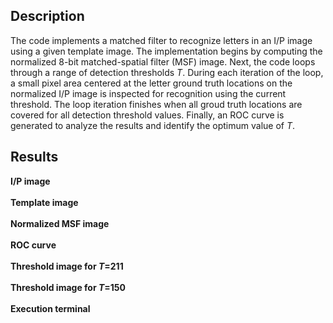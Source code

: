 ## Description
The code implements a matched filter to recognize letters in an I/P image using a given template image. The implementation begins by computing the normalized 8-bit matched-spatial filter (MSF) image. Next, the code loops through a range of detection thresholds *T*. During each iteration of the loop, a small pixel area centered at the letter ground truth locations on the normalized I/P image is inspected for recognition using the current threshold. The loop iteration finishes when all groud truth locations are covered for all detection threshold values. Finally, an ROC curve is generated to analyze the results and identify the optimum value of *T*.<br />

## Results
**I/P image** <br />
![]() <br /><br />
**Template image** <br />
![]() <br /><br />
**Normalized MSF image** <br />
![]() <br /><br />
**ROC curve**  <br />
![]() <br /><br />
**Threshold image for *T*=211**  <br />
![]() <br /><br />
**Threshold image for *T*=150**  <br />
![]() <br /><br />
**Execution terminal**  <br />
![]() <br /><br />
